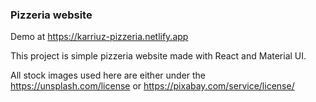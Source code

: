 ### Pizzeria website

Demo at https://karriuz-pizzeria.netlify.app

This project is simple pizzeria website made with React and Material UI.

All stock images used here are either under the https://unsplash.com/license or https://pixabay.com/service/license/
